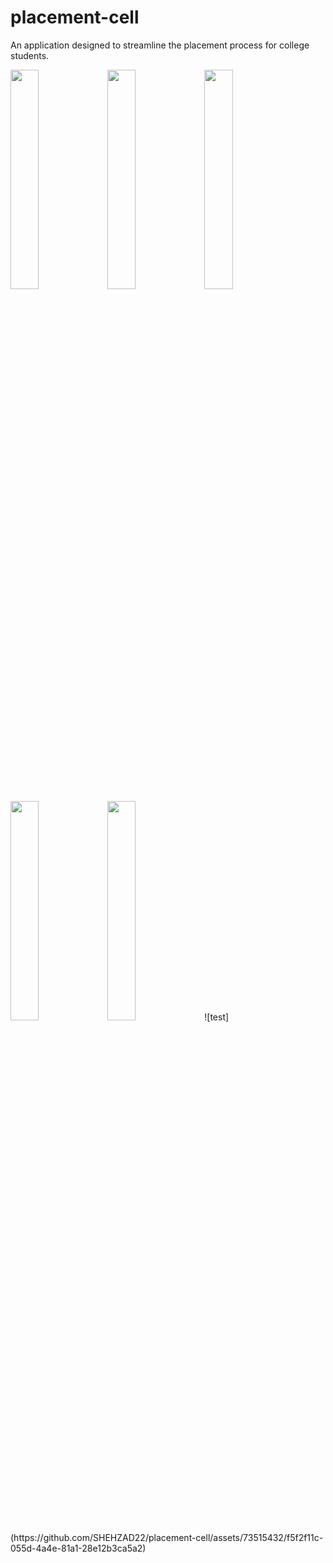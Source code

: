 # placement-cell
An application designed to streamline the placement process for college students.

<!--- <kbd></kbd> --->

<img src="https://github.com/SHEHZAD22/placement-cell/assets/73515432/96e8b529-215c-4f37-844f-16c472c76ed4" width="30%">
<img src="https://github.com/SHEHZAD22/placement-cell/assets/73515432/7a2b9adc-db5f-4f12-9ba1-1c22880539b6" width="30%">
<img src="https://github.com/SHEHZAD22/placement-cell/assets/73515432/9bdb02d8-cf83-4c11-9378-db883b51181d" width="30%">
<img src="https://github.com/SHEHZAD22/placement-cell/assets/73515432/8fc3f065-f8b2-4ad8-a063-1b5ec0fabdb2" width="30%">
<img src="https://github.com/SHEHZAD22/placement-cell/assets/73515432/f5f2f11c-055d-4a4e-81a1-28e12b3ca5a2" width="30%">
![test](https://github.com/SHEHZAD22/placement-cell/assets/73515432/f5f2f11c-055d-4a4e-81a1-28e12b3ca5a2)
